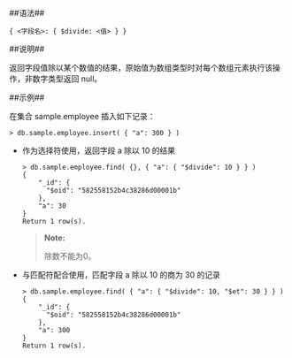 
##语法##

```lang-json
{ <字段名>: { $divide: <值> } }
```

##说明##

返回字段值除以某个数值的结果，原始值为数组类型时对每个数组元素执行该操作，非数字类型返回 null。

##示例##

在集合 sample.employee 插入如下记录：

```lang-javascript 
> db.sample.employee.insert( { "a": 300 } )
``` 

* 作为选择符使用，返回字段 a 除以 10 的结果

  ```lang-javascript
  > db.sample.employee.find( {}, { "a": { "$divide": 10 } } )
  {
      "_id": {
        "$oid": "582558152b4c38286d00001b"
      },
      "a": 30
  }
  Return 1 row(s).
  ```

  > **Note:**
  >
  > 除数不能为0。

* 与匹配符配合使用，匹配字段 a 除以 10 的商为 30 的记录
  
  ```lang-javascript
  > db.sample.employee.find( { "a": { "$divide": 10, "$et": 30 } } )
  {
      "_id": {
        "$oid": "582558152b4c38286d00001b"
      },
      "a": 300
  }
  Return 1 row(s).
  ```
